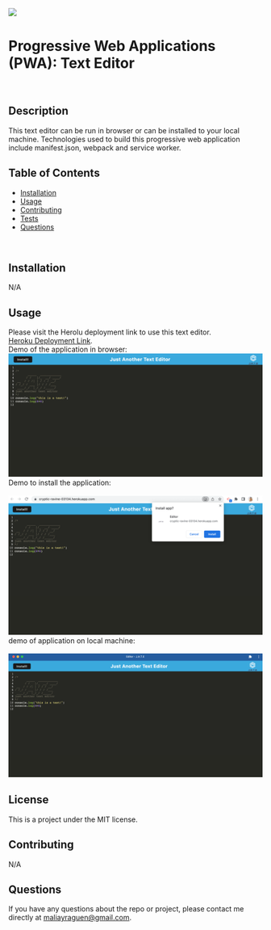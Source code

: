 ![](https://img.shields.io/badge/LICENSE-MIT-blue)
<br>

# Progressive Web Applications (PWA): Text Editor
<br>

## Description
This text editor can be run in browser or can be installed to your local machine. Technologies used to build this progressive web application include manifest.json, webpack and service worker.
<br>

## Table of Contents
* [Installation](#installation)
* [Usage](#usage)
* [Contributing](#contributing)
* [Tests](#tests)
* [Questions](#questions)
<br>

## Installation
N/A
<br>

## Usage
Please visit the Herolu deployment link to use this text editor.
<br>
[Heroku Deployment Link](https://cryptic-ravine-03134.herokuapp.com/).
<br>
Demo of the application in browser:
<br>
![](./img/browser.png)
<br>
Demo to install the application:
<br>
<br>
![](./img/install.png)
<br>
demo of application on local machine:
<br>
<br>
![](./img/local.png)
<br>

## License
This is a project under the MIT license.
<br>

## Contributing
N/A
<br>

## Questions
If you have any questions about the repo or project, please contact me directly at maliayraguen@gmail.com.